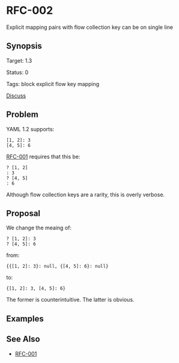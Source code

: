RFC-002
=======

Explicit mapping pairs with flow collection key can be on single line

## Synopsis

Target: 1.3

Status: 0

Tags: block explicit flow key mapping

[Discuss](../../issues/0)

## Problem

YAML 1.2 supports:
```
[1, 2]: 3
[4, 5]: 6
```

[RFC-001](RFC-001.md) requires that this be:
```
? [1, 2]
: 3
? [4, 5]
: 6
```

Although flow collection keys are a rarity, this is overly verbose.

## Proposal

We change the meaing of:
```
? [1, 2]: 3
? [4, 5]: 6
```

from:
```
{{[1, 2]: 3}: null, {[4, 5]: 6}: null}
```

to:
```
{[1, 2]: 3, [4, 5]: 6}
```

The former is counterintuitive. The latter is obvious.

## Examples

## See Also

* [RFC-001](RFC-001.md)
